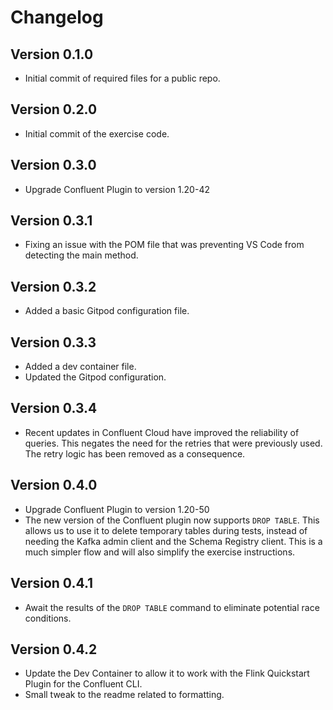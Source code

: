# Changelog

## Version 0.1.0

* Initial commit of required files for a public repo.

## Version 0.2.0

* Initial commit of the exercise code.

## Version 0.3.0

* Upgrade Confluent Plugin to version 1.20-42

## Version 0.3.1

* Fixing an issue with the POM file that was preventing VS Code from detecting the main method.

## Version 0.3.2

* Added a basic Gitpod configuration file.

## Version 0.3.3

* Added a dev container file.
* Updated the Gitpod configuration.

## Version 0.3.4

* Recent updates in Confluent Cloud have improved the reliability of queries. 
This negates the need for the retries that were previously used.
The retry logic has been removed as a consequence.

## Version 0.4.0

* Upgrade Confluent Plugin to version 1.20-50
* The new version of the Confluent plugin now supports `DROP TABLE`. This allows us to use it to delete temporary tables during tests, instead of needing the Kafka admin client and the Schema Registry client. This is a much simpler flow and will also simplify the exercise instructions.

## Version 0.4.1

* Await the results of the `DROP TABLE` command to eliminate potential race conditions.

## Version 0.4.2

* Update the Dev Container to allow it to work with the Flink Quickstart Plugin for the Confluent CLI.
* Small tweak to the readme related to formatting.